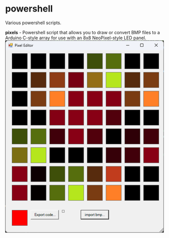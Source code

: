 # powershell

Various powershell scripts.



**pixels** - Powershell script that allows you to draw or convert BMP files to a Arduino C-style array for use with an 8x8 NeoPixel-style LED panel.
![pixels](https://github.com/scottr131/powershell/blob/e548f29c3ad5ccd8dd66e8dec319b313c542cc60/pixels/pixel%20screenshot.png)
